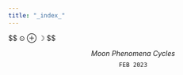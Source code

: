 ```yaml
---
title: "_index_"
---
```



<span class="huge">
    $$ &#x2299; &#x2295; &#x263D; $$
</span>

$$ \textit{Moon Phenomena Cycles} $$
$$ \texttt{FEB 2023} $$